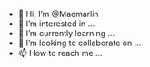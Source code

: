 - 👋 Hi, I’m @Maemarlin
- 👀 I’m interested in ...
- 🌱 I’m currently learning ...
- 💞️ I’m looking to collaborate on ...
- 📫 How to reach me ...

<!---
Maemarlin/Maemarlin is a ✨ special ✨ repository because its `README.md` (this file) appears on your GitHub profile.
You can click the Preview link to take a look at your changes.
--->
